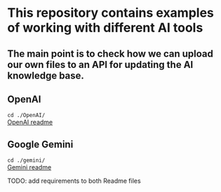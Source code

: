 # This repository contains examples of working with different AI tools
## The main point is to check how we can upload our own files to an API for updating the AI knowledge base.
## OpenAI
`cd ./OpenAI/`  
[OpenAI readme](./OpenAI/Readme.md)

## Google Gemini
`cd ./gemini/`  
[Gemini readme](./Gemini/Readme.md)

TODO: add requirements to both Readme files